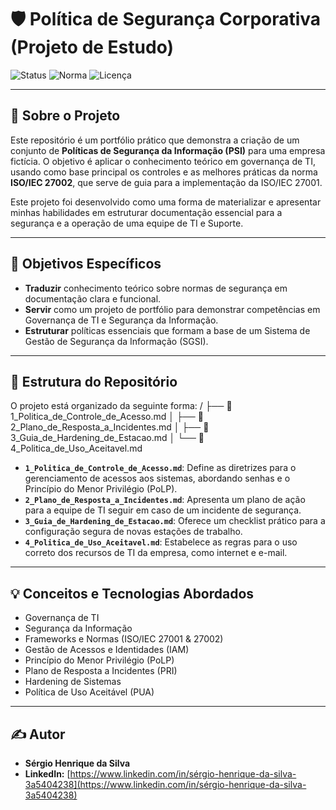 # 🛡️ Política de Segurança Corporativa (Projeto de Estudo)

![Status](https://img.shields.io/badge/Status-Em%20Desenvolvimento-yellow?style=for-the-badge)
![Norma](https://img.shields.io/badge/Norma-ISO%2027002-blue?style=for-the-badge)
![Licença](https://img.shields.io/github/license/Serginbr7/politica-de-seguranca-corporativa?style=for-the-badge)

---
 
## 📖 Sobre o Projeto

Este repositório é um portfólio prático que demonstra a criação de um conjunto de **Políticas de Segurança da Informação (PSI)** para uma empresa fictícia. O objetivo é aplicar o conhecimento teórico em governança de TI, usando como base principal os controles e as melhores práticas da norma **ISO/IEC 27002**, que serve de guia para a implementação da ISO/IEC 27001.

Este projeto foi desenvolvido como uma forma de materializar e apresentar minhas habilidades em estruturar documentação essencial para a segurança e a operação de uma equipe de TI e Suporte.

---

## 🎯 Objetivos Específicos

* **Traduzir** conhecimento teórico sobre normas de segurança em documentação clara e funcional.
* **Servir** como um projeto de portfólio para demonstrar competências em Governança de TI e Segurança da Informação.
* **Estruturar** políticas essenciais que formam a base de um Sistema de Gestão de Segurança da Informação (SGSI).

---

## 📂 Estrutura do Repositório

O projeto está organizado da seguinte forma:
/
├── 📄 1_Politica_de_Controle_de_Acesso.md
│
├── 📄 2_Plano_de_Resposta_a_Incidentes.md
│
├── 📄 3_Guia_de_Hardening_de_Estacao.md
│
└── 📄 4_Politica_de_Uso_Aceitavel.md

* **`1_Politica_de_Controle_de_Acesso.md`**: Define as diretrizes para o gerenciamento de acessos aos sistemas, abordando senhas e o Princípio do Menor Privilégio (PoLP).
* **`2_Plano_de_Resposta_a_Incidentes.md`**: Apresenta um plano de ação para a equipe de TI seguir em caso de um incidente de segurança.
* **`3_Guia_de_Hardening_de_Estacao.md`**: Oferece um checklist prático para a configuração segura de novas estações de trabalho.
* **`4_Politica_de_Uso_Aceitavel.md`**: Estabelece as regras para o uso correto dos recursos de TI da empresa, como internet e e-mail.

---

## 💡 Conceitos e Tecnologias Abordados

* Governança de TI
* Segurança da Informação
* Frameworks e Normas (ISO/IEC 27001 & 27002)
* Gestão de Acessos e Identidades (IAM)
* Princípio do Menor Privilégio (PoLP)
* Plano de Resposta a Incidentes (PRI)
* Hardening de Sistemas
* Política de Uso Aceitável (PUA)

---

## ✍️ Autor

* **Sérgio Henrique da Silva**
* **LinkedIn:** [https://www.linkedin.com/in/sérgio-henrique-da-silva-3a5404238](https://www.linkedin.com/in/sérgio-henrique-da-silva-3a5404238)
